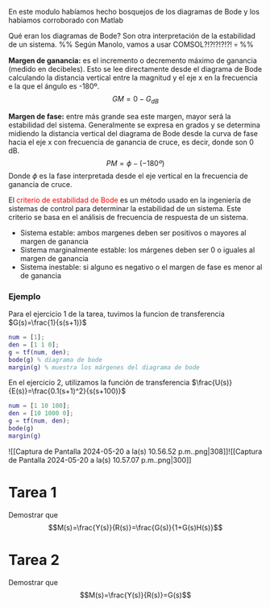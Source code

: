 
En este modulo habíamos hecho bosquejos de los diagramas de Bode y los habiamos corroborado con Matlab

Qué eran los diagramas de Bode? Son otra interpretación de la estabilidad de un sistema.
%%
 Según Manolo, vamos a usar COMSOL?!?!?!?!?! 💀
%%

**Margen de ganancia:**  es el incremento o decremento máximo de ganancia (medido en decibeles). Esto se lee directamente desde el diagrama de Bode calculando la distancia vertical entre la magnitud y el eje x en la frecuencia e la que el ángulo es -180º.
$$GM=0-G_{dB}$$

**Margen de fase:** entre más grande sea este margen, mayor será la estabilidad del sistema. Generalmente se expresa en grados y se determina midiendo la distancia vertical del diagrama de Bode desde la curva de fase hacia el eje x con frecuencia de ganancia de cruce, es decir, donde son $0\text{ dB}$.
$$PM=\phi-(-180º)$$
Donde $\phi$ es la fase interpretada desde el eje vertical en la frecuencia de ganancia de cruce.


El <span style="color:#ff0000">criterio de estabilidad de Bode</span> es un método usado en la ingeniería de sistemas de control para determinar la estabilidad de un sistema. Este criterio se basa en el análisis de frecuencia de respuesta de un sistema.
- Sistema estable: ambos margenes deben ser positivos o mayores al margen de ganancia
- Sistema marginalmente estable: los márgenes deben ser 0 o iguales al margen de ganancia
- Sistema inestable: si alguno es negativo o el margen de fase es menor al de ganancia

### Ejemplo
Para el ejercicio 1 de la tarea, tuvimos la funcion de transferencia $G(s)=\frac{1}{s(s+1)}$

```matlab title=Ejemplo1
num = [1];
den = [1 1 0];
g = tf(num, den);
bode(g) % diagrama de bode
margin(g) % muestra los márgenes del diagrama de bode
```

En el ejercicio 2, utilizamos la función de transferencia $\frac{U(s)}{E(s)}=\frac{0.1(s+1)^2}{s(s+100)}$
```matlab title=Ejemplo2
num = [1 10 100];
den = [10 1000 0];
g = tf(num, den);
bode(g)
margin(g)
```

![[Captura de Pantalla 2024-05-20 a la(s) 10.56.52 p.m..png|308]]![[Captura de Pantalla 2024-05-20 a la(s) 10.57.07 p.m..png|300]]


# Tarea 1
Demostrar que $$M(s)=\frac{Y(s)}{R(s)}=\frac{G(s)}{1+G(s)H(s)}$$

# Tarea 2
Demostrar que
$$M(s)=\frac{Y(s)}{R(s)}=G(s)$$


